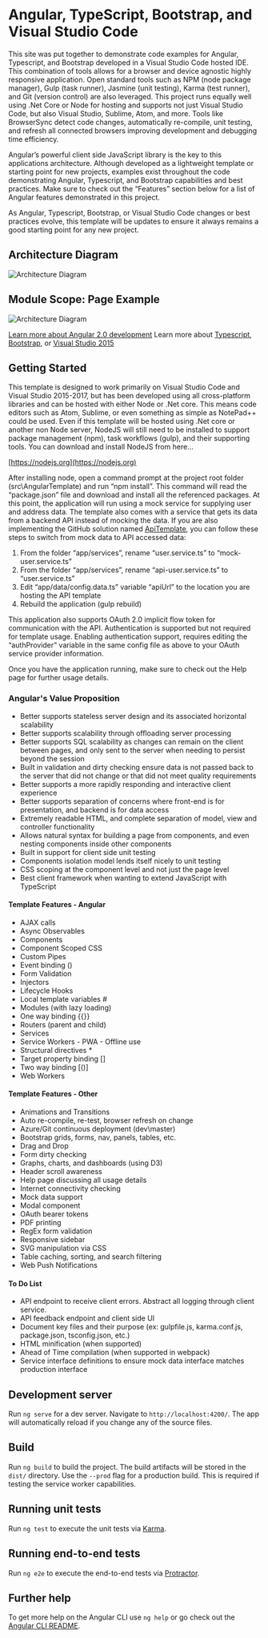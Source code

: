 # Angular, TypeScript, Bootstrap, and Visual Studio Code

This site was put together to demonstrate code examples for Angular, Typescript, and Bootstrap developed in a Visual Studio Code hosted IDE. This combination of tools allows for a browser and device agnostic highly responsive application. Open standard tools such as NPM (node package manager), Gulp (task runner), Jasmine (unit testing), Karma (test runner), and Git (version control) are also leveraged. This project runs equally well using .Net Core or Node for hosting and supports not just Visual Studio Code, but also Visual Studio, Sublime, Atom, and more. Tools like BrowserSync detect code changes, automatically re-compile, unit testing, and refresh all connected browsers improving development and debugging time efficiency.

Angular’s powerful client side JavaScript library is the key to this applications architecture. Although developed as a lightweight template or starting point for new projects, examples exist throughout the code demonstrating Angular, Typescript, and Bootstrap capabilities and best practices. Make sure to check out the “Features” section below for a list of Angular features demonstrated in this project.

As Angular, Typescript, Bootstrap, or Visual Studio Code changes or best practices evolve, this template will be updates to ensure it always remains a good starting point for any new project.

## Architecture Diagram

![Architecture Diagram](https://github.com/PaulGilchrist/AngularTemplate/blob/master/src/AngularTemplate/wwwroot/assets/architecture-diagram.png)

## Module Scope: Page Example

![Architecture Diagram](https://github.com/PaulGilchrist/AngularTemplate/blob/master/src/AngularTemplate/wwwroot/assets/module-scope.png)

[Learn more about Angular 2.0 development](https://angular.io/)
Learn more about [Typescript](http://www.typescriptlang.org/), [Bootstrap](http://getbootstrap.com/), or [Visual Studio 2015](https://www.visualstudio.com/en-us/visual-studio-homepage-vs.aspx)

## Getting Started

This template is designed to work primarily on Visual Studio Code and Visual Studio 2015-2017, but has been developed using all cross-platform libraries and can be hosted with either Node or .Net core.  This means code editors such as Atom, Sublime, or even something as simple as NotePad++ could be used.  Even if this template will be hosted using .Net core or another non Node server, NodeJS will still need to be installed to support package management (npm), task workflows (gulp), and their supporting tools.  You can download and install NodeJS from here…

[https://nodejs.org](https://nodejs.org)

After installing node, open a command prompt at the project root folder (src\AngularTemplate) and run “npm install”.  This command will read the “package.json” file and download and install all the referenced packages. At this point, the application will run using a mock service for supplying user and address data.  The template also comes with a service that gets its data from a backend API instead of mocking the data.  If you are also implementing the GitHub solution named [ApiTemplate](https://github.com/PaulGilchrist/ApiTemplate), you can follow these steps to switch from mock data to API accessed data:

1. From the folder “app/services”, rename “user.service.ts” to “mock-user.service.ts”
2. From the folder “app/services”, rename “api-user.service.ts” to “user.service.ts”
3. Edit “app/data/config.data.ts” variable “apiUrl” to the location you are hosting the API template
4. Rebuild the application (gulp rebuild)

This application also supports OAuth 2.0 implicit flow token for communication with the API.  Authentication is supported but not required for template usage.  Enabling authentication support, requires editing the “authProvider” variable in the same config file as above to your OAuth service provider information.

Once you have the application running, make sure to check out the Help page for further usage details.

### Angular's Value Proposition

* Better supports stateless server design and its associated horizontal scalability
* Better supports scalability through offloading server processing
* Better supports SQL scalability as changes can remain on the client between pages, and only sent to the server when needing to persist beyond the session
* Built in validation and dirty checking ensure data is not passed back to the server that did not change or that did not meet quality requirements
* Better supports a more rapidly responding and interactive client experience
* Better supports separation of concerns where front-end is for presentation, and backend is for data access
* Extremely readable HTML, and complete separation of model, view and controller functionality
* Allows natural syntax for building a page from components, and even nesting components inside other components
* Built in support for client side unit testing
* Components isolation model lends itself nicely to unit testing
* CSS scoping at the component level and not just the page level
* Best client framework when wanting to extend JavaScript with TypeScript

#### Template Features - Angular

* AJAX calls
* Async Observables
* Components
* Component Scoped CSS
* Custom Pipes
* Event binding ()
* Form Validation
* Injectors
* Lifecycle Hooks
* Local template variables #
* Modules (with lazy loading)
* One way binding {{}}
* Routers (parent and child)
* Services
* Service Workers - PWA - Offline use
* Structural directives *
* Target property binding []
* Two way binding [()]
* Web Workers

#### Template Features - Other

* Animations and Transitions
* Auto re-compile, re-test, browser refresh on change
* Azure/Git continuous deployment (dev\master)
* Bootstrap grids, forms, nav, panels, tables, etc.
* Drag and Drop
* Form dirty checking
* Graphs, charts, and dashboards (using D3)
* Header scroll awareness
* Help page discussing all usage details
* Internet connectivity checking
* Mock data support
* Modal component
* OAuth bearer tokens
* PDF printing
* RegEx form validation
* Responsive sidebar
* SVG manipulation via CSS
* Table caching, sorting, and search filtering
* Web Push Notifications

#### To Do List

* API endpoint to receive client errors.  Abstract all logging through client service.
* API feedback endpoint and client side UI
* Document key files and their purpose (ex: gulpfile.js, karma.conf.js, package.json, tsconfig.json, etc.)
* HTML minification (when supported)
* Ahead of Time compilation (when supported in webpack)
* Service interface definitions to ensure mock data interface matches production interface

## Development server

Run `ng serve` for a dev server. Navigate to `http://localhost:4200/`. The app will automatically reload if you change any of the source files.

## Build

Run `ng build` to build the project. The build artifacts will be stored in the `dist/` directory. Use the `--prod` flag for a production build.  This is required if testing the service worker capabilities.

## Running unit tests

Run `ng test` to execute the unit tests via [Karma](https://karma-runner.github.io).

## Running end-to-end tests

Run `ng e2e` to execute the end-to-end tests via [Protractor](http://www.protractortest.org/).

## Further help

To get more help on the Angular CLI use `ng help` or go check out the [Angular CLI README](https://github.com/angular/angular-cli/blob/master/README.md).
